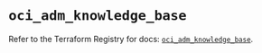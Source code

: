 # `oci_adm_knowledge_base`

Refer to the Terraform Registry for docs: [`oci_adm_knowledge_base`](https://registry.terraform.io/providers/oracle/oci/7.19.0/docs/resources/adm_knowledge_base).
